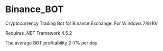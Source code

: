 # Binance_BOT
Cryptocurrency Trading Bot for Binance Exchange. For Windows 7/8/10/

Requires .NET Framework 4.5.2

The average BOT profitability 2-7% per day
